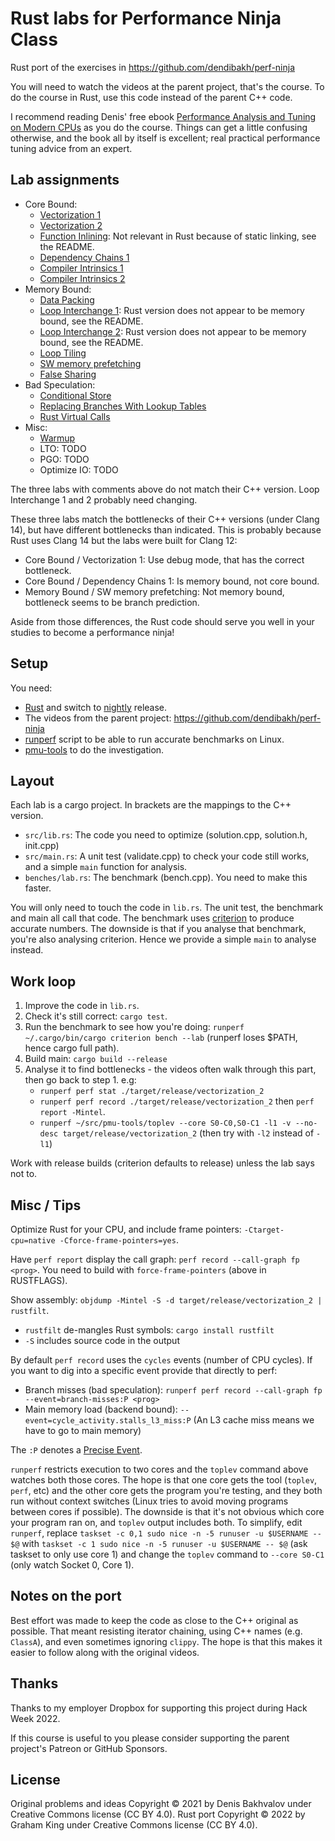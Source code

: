 # Rust labs for Performance Ninja Class

Rust port of the exercises in https://github.com/dendibakh/perf-ninja

You will need to watch the videos at the parent project, that's the course. To do the course in Rust, use this code instead of the parent C++ code.

I recommend reading Denis' free ebook [Performance Analysis and Tuning on Modern CPUs](https://book.easyperf.net/perf_book) as you do the course. Things can get a little confusing otherwise, and the book all by itself is excellent; real practical performance tuning advice from an expert.

## Lab assignments

* Core Bound:
  * [Vectorization 1](labs/core_bound/vectorization_1)
  * [Vectorization 2](labs/core_bound/vectorization_2)
  * [Function Inlining](labs/core_bound/function_inlining_1): Not relevant in Rust because of static linking, see the README.
  * [Dependency Chains 1](labs/core_bound/dep_chains_1)
  * [Compiler Intrinsics 1](labs/core_bound/compiler_intrinsics_1)
  * [Compiler Intrinsics 2](labs/core_bound/compiler_intrinsics_2)
* Memory Bound:
  * [Data Packing](labs/memory_bound/data_packing)
  * [Loop Interchange 1](labs/memory_bound/loop_interchange_1): Rust version does not appear to be memory bound, see the README.
  * [Loop Interchange 2](labs/memory_bound/loop_interchange_2): Rust version does not appear to be memory bound, see the README.
  * [Loop Tiling](labs/memory_bound/loop_tiling_1)
  * [SW memory prefetching](labs/memory_bound/swmem_prefetch_1)
  * [False Sharing](labs/memory_bound/false_sharing_1)
* Bad Speculation:
  * [Conditional Store](labs/bad_speculation/conditional_store_1)
  * [Replacing Branches With Lookup Tables](labs/bad_speculation/lookup_tables_1)
  * [Rust Virtual Calls](labs/bad_speculation/virtual_call_mispredict)
* Misc:
  * [Warmup](labs/misc/warmup)
  * LTO: TODO
  * PGO: TODO
  * Optimize IO: TODO

The three labs with comments above do not match their C++ version. Loop Interchange 1 and 2 probably need changing.

These three labs match the bottlenecks of their C++ versions (under Clang 14), but have different bottlenecks than indicated. This is probably because Rust uses Clang 14 but the labs were built for Clang 12:
 - Core Bound / Vectorization 1: Use debug mode, that has the correct bottleneck.
 - Core Bound / Dependency Chains 1: Is memory bound, not core bound.
 - Memory Bound / SW memory prefetching: Not memory bound, bottleneck seems to be branch prediction.

Aside from those differences, the Rust code should serve you well in your studies to become a performance ninja!

## Setup

You need:
 - [Rust](https://www.rust-lang.org/tools/install) and switch to [nightly](https://rust-lang.github.io/rustup/concepts/channels.html) release.
 - The videos from the parent project: https://github.com/dendibakh/perf-ninja
 - [runperf](https://gist.github.com/grahamking/9c8c91b871843a9a6ce2bec428b8f48d) script to be able to run accurate benchmarks on Linux.
 - [pmu-tools](https://github.com/andikleen/pmu-tools) to do the investigation.

## Layout

Each lab is a cargo project. In brackets are the mappings to the C++ version.

 - `src/lib.rs`: The code you need to optimize (solution.cpp, solution.h, init.cpp)
 - `src/main.rs`: A unit test (validate.cpp) to check your code still works, and a simple `main` function for analysis.
 - `benches/lab.rs`: The benchmark (bench.cpp). You need to make this faster.

You will only need to touch the code in `lib.rs`. The unit test, the benchmark and main all call that code. The benchmark uses [criterion](https://docs.rs/criterion/latest/criterion/) to produce accurate numbers. The downside is that if you analyse that benchmark, you're also analysing criterion. Hence we provide a simple `main` to analyse instead.

## Work loop

1. Improve the code in `lib.rs`.
1. Check it's still correct: `cargo test`.
1. Run the benchmark to see how you're doing: `runperf ~/.cargo/bin/cargo criterion bench --lab` (runperf loses $PATH, hence cargo full path).
1. Build main: `cargo build --release`
1. Analyse it to find bottlenecks - the videos often walk through this part, then go back to step 1. e.g:
   - `runperf perf stat ./target/release/vectorization_2`
   - `runperf perf record ./target/release/vectorization_2` then `perf report -Mintel`.
   - `runperf ~/src/pmu-tools/toplev --core S0-C0,S0-C1 -l1 -v --no-desc target/release/vectorization_2` (then try with `-l2` instead of `-l1`)

Work with release builds (criterion defaults to release) unless the lab says not to.

## Misc / Tips

Optimize Rust for your CPU, and include frame pointers: `-Ctarget-cpu=native -Cforce-frame-pointers=yes`.

Have `perf report` display the call graph: `perf record --call-graph fp <prog>`. You need to build with `force-frame-pointers` (above in RUSTFLAGS).

Show assembly: `objdump -Mintel -S -d target/release/vectorization_2 | rustfilt`.
 - `rustfilt` de-mangles Rust symbols: `cargo install rustfilt`
 - `-S` includes source code in the output

By default `perf record` uses the `cycles` events (number of CPU cycles). If you want to dig into a specific event provide that directly to perf:
 - Branch misses (bad speculation): `runperf perf record --call-graph fp --event=branch-misses:P <prog>`
 - Main memory load (backend bound): `--event=cycle_activity.stalls_l3_miss:P` (An L3 cache miss means we have to go to main memory)

The `:P` denotes a [Precise Event](https://www.intel.com/content/www/us/en/develop/documentation/vtune-help/top/analyze-performance/custom-analysis/custom-analysis-options/hardware-event-list/precise-events.html).

`runperf` restricts execution to two cores and the `toplev` command above watches both those cores. The hope is that one core gets the tool (`toplev`, `perf`, etc) and the other core gets the program you're testing, and they both run without context switches (Linux tries to avoid moving programs between cores if possible). The downside is that it's not obvious which core your program ran on, and `toplev` output includes both. To simplify, edit `runperf`, replace `taskset -c 0,1 sudo nice -n -5 runuser -u $USERNAME -- $@` with `taskset -c 1 sudo nice -n -5 runuser -u $USERNAME -- $@` (ask taskset to only use core 1) and change the `toplev` command to `--core S0-C1` (only watch Socket 0, Core 1).

## Notes on the port

Best effort was made to keep the code as close to the C++ original as possible. That meant resisting iterator chaining, using C++ names (e.g. `ClassA`), and even sometimes ignoring `clippy`. The hope is that this makes it easier to follow along with the original videos.

## Thanks

Thanks to my employer Dropbox for supporting this project during Hack Week 2022.

If this course is useful to you please consider supporting the parent project's Patreon or GitHub Sponsors.

## License

Original problems and ideas Copyright © 2021 by Denis Bakhvalov under Creative Commons license (CC BY 4.0).
Rust port Copyright © 2022 by Graham King under Creative Commons license (CC BY 4.0).


